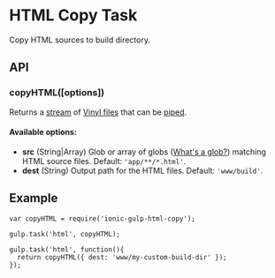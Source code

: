 # HTML Copy Task
Copy HTML sources to build directory.

## API

### copyHTML([options])

Returns a [stream](http://nodejs.org/api/stream.html) of [Vinyl files](https://github.com/wearefractal/vinyl-fs)
that can be [piped](http://nodejs.org/api/stream.html#stream_readable_pipe_destination_options).

#### Available options:
- **src** (String|Array) Glob or array of globs ([What's a glob?](https://github.com/isaacs/node-glob#glob-primer)) matching HTML source files. Default: `'app/**/*.html'`.
- **dest** (String) Output path for the HTML files. Default: `'www/build'`.

## Example

```
var copyHTML = require('ionic-gulp-html-copy');

gulp.task('html', copyHTML);

gulp.task('html', function(){
  return copyHTML({ dest: 'www/my-custom-build-dir' });
});
```





